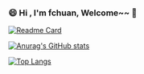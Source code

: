 ### 😄 Hi  , I'm fchuan, Welcome~~ 👋



[![Readme Card](https://github-readme-stats.vercel.app/api/pin/?username=fchuan-D&repo=zinx&show_owner=true)](https://github.com/fchuan-D/zinx)

[![Anurag's GitHub stats](https://github-readme-stats.vercel.app/api?username=fchuan-D&theme=buefy&count_private=true&show_icons=true&hide=contribs,prs&include_all_commits=true)](https://github.com/anuraghazra/github-readme-stats)

[![Top Langs](https://github-readme-stats.vercel.app/api/top-langs/?username=fchuan-D&theme=buefy&&layout=compact&hide=html,css)](https://github.com/anuraghazra/github-readme-stats)

